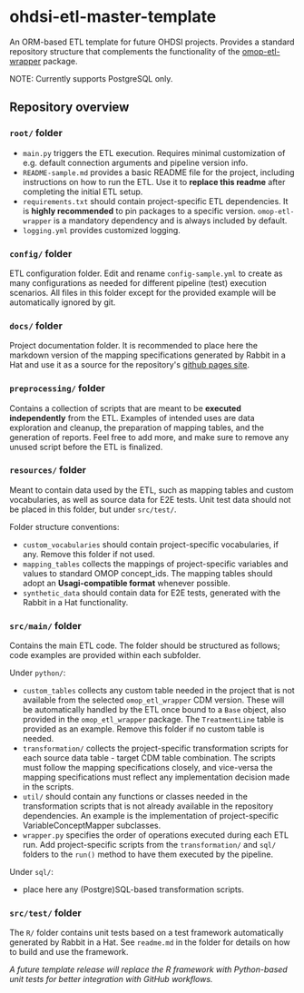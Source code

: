# ohdsi-etl-master-template
An ORM-based ETL template for future OHDSI projects.
Provides a standard repository structure that complements the functionality of the [omop-etl-wrapper](https://github.com/thehyve/omop-etl-wrapper) package.

NOTE: Currently supports PostgreSQL only.

## Repository overview

### `root/` folder
- `main.py` triggers the ETL execution. Requires minimal customization of e.g. default connection arguments and pipeline version info.
- `README-sample.md` provides a basic README file for the project, including instructions on how to run the ETL.
Use it to **replace this readme** after completing the initial ETL setup.
- `requirements.txt` should contain project-specific ETL dependencies. It is **highly recommended** to pin packages to a specific version.
`omop-etl-wrapper` is a mandatory dependency and is always included by default.
- `logging.yml` provides customized logging.

### `config/` folder
ETL configuration folder. Edit and rename `config-sample.yml` to create as many configurations as needed for different 
pipeline (test) execution scenarios. All files in this folder except for the provided example will be automatically ignored by git.

### `docs/` folder
Project documentation folder. It is recommended to place here the markdown version of the mapping specifications generated by Rabbit in a Hat 
and use it as a source for the repository's [github pages site](https://help.github.com/en/github/working-with-github-pages/creating-a-github-pages-site).

### `preprocessing/` folder
Contains a collection of scripts that are meant to be **executed independently** from the ETL.
Examples of intended uses are data exploration and cleanup, the preparation of mapping tables, and the generation of reports.
Feel free to add more, and make sure to remove any unused script before the ETL is finalized.

### `resources/` folder
Meant to contain data used by the ETL, such as mapping tables and custom vocabularies, as well as source data for E2E tests.
Unit test data should not be placed in this folder, but under `src/test/`.

Folder structure conventions:
- `custom_vocabularies` should contain project-specific vocabularies, if any. Remove this folder if not used.
- `mapping_tables` collects the mappings of project-specific variables and values to standard OMOP concept_ids. 
The mapping tables should adopt an **Usagi-compatible format** whenever possible.
- `synthetic_data` should contain data for E2E tests, generated with the Rabbit in a Hat functionality.  

### `src/main/` folder
Contains the main ETL code. The folder should be structured as follows; code examples are provided within each subfolder.

Under `python/`:
- `custom_tables` collects any custom table needed in the project that is not available from the selected `omop_etl_wrapper` CDM version. 
These will be automatically handled by the ETL once bound to a `Base` object, also provided in the `omop_etl_wrapper` package.
The `TreatmentLine` table is provided as an example. Remove this folder if no custom table is needed.
- `transformation/` collects the project-specific transformation scripts for each source data table - target CDM table combination.
The scripts must follow the mapping specifications closely, and vice-versa the mapping specifications must reflect any implementation decision made in the scripts.
- `util/` should contain any functions or classes needed in the transformation scripts that is not already available in the repository dependencies. 
An example is the implementation of project-specific VariableConceptMapper subclasses. 
- `wrapper.py` specifies the order of operations executed during each ETL run. 
Add project-specific scripts from the `transformation/` and `sql/` folders to the `run()` method to have them executed by the pipeline.

Under `sql/`:
- place here any (Postgre)SQL-based transformation scripts.

### `src/test/` folder
The `R/` folder contains unit tests based on a test framework automatically generated by Rabbit in a Hat.
See `readme.md` in the folder for details on how to build and use the framework.

*A future template release will replace the R framework with Python-based unit tests for better integration with GitHub workflows.*


